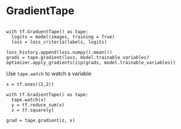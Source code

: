 # GradientTape

``` python3

with tf.GraduentTape() as tape:
  logits = model(images, training = True)
  loss = loss_criteria(labels, logits)
  
loss_history.append(loss.numpy().mean())
grads = tape.gradient(loss, model.trainable_variables)
optimizer.apply_gradients(zip(grads, model.trainable_variables))

```

Use `tape.watch` to watch a variable

``` python3
x = tf.ones((2,2))

with tf.GradientTape() as tape:
  tape.watch(x)
  y = tf.reduce_sum(x)
  z = tf.square(y)

grad = tape.gradient(z, x)

```
